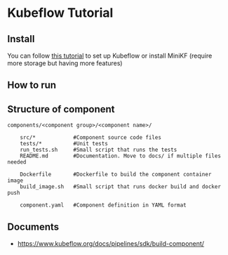# Kubeflow Tutorial

## Install
You can follow [this tutorial](./install/README.md) to set up Kubeflow or install MiniKF (require more storage but having more features)

## How to run


## Structure of component
```
components/<component group>/<component name>/

    src/*            #Component source code files
    tests/*          #Unit tests
    run_tests.sh     #Small script that runs the tests
    README.md        #Documentation. Move to docs/ if multiple files needed

    Dockerfile       #Dockerfile to build the component container image
    build_image.sh   #Small script that runs docker build and docker push

    component.yaml   #Component definition in YAML format
```

## Documents
- https://www.kubeflow.org/docs/pipelines/sdk/build-component/